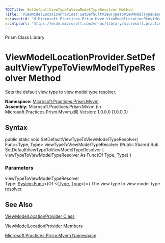 ```yaml
---
TOCTitle: SetDefaultViewTypeToViewModelTypeResolver Method
Title: 'ViewModelLocationProvider.SetDefaultViewTypeToViewModelTypeResolver Method (Microsoft.Practices.Prism.Mvvm)'
ms:assetid: 'M:Microsoft.Practices.Prism.Mvvm.ViewModelLocationProvider.SetDefaultViewTypeToViewModelTypeResolver(System.Func{System.Type,System.Type})'
ms:mtpsurl: 'https://msdn.microsoft.com/en-us/library/microsoft.practices.prism.mvvm.viewmodellocationprovider.setdefaultviewtypetoviewmodeltyperesolver(v=pandp.50)'
---
```


Prism Class Library

ViewModelLocationProvider.SetDefaultViewTypeToViewModelTypeResolver Method
==============================================================================

Sets the default view type to view model type resolver.

**Namespace:** [Microsoft.Practices.Prism.Mvvm](https://msdn.microsoft.com/library/microsoft.practices.prism.mvvm)
**Assembly:** Microsoft.Practices.Prism.Mvvm (in Microsoft.Practices.Prism.Mvvm.dll) Version: 1.0.0.0 (1.0.0.0)

## Syntax


public static void SetDefaultViewTypeToViewModelTypeResolver( Func&lt;Type, Type&gt; viewTypeToViewModelTypeResolver )Public Shared Sub SetDefaultViewTypeToViewModelTypeResolver ( viewTypeToViewModelTypeResolver As Func(Of Type, Type) )

### Parameters

viewTypeToViewModelTypeResolver  
Type: [System.Func](http://msdn.microsoft.com/en-us/library/bb549151)&lt;(Of &lt;([Type](http://msdn.microsoft.com/en-us/library/42892f65), [Type](http://msdn.microsoft.com/en-us/library/42892f65)&gt;)&gt;)
The view type to view model type resolver.

See Also
--------


[ViewModelLocationProvider Class](https://msdn.microsoft.com/library/microsoft.practices.prism.mvvm.viewmodellocationprovider)

[ViewModelLocationProvider Members](https://msdn.microsoft.com/allmembers.t:microsoft.practices.prism.mvvm.viewmodellocationprovider)

[Microsoft.Practices.Prism.Mvvm Namespace](https://msdn.microsoft.com/library/microsoft.practices.prism.mvvm)
